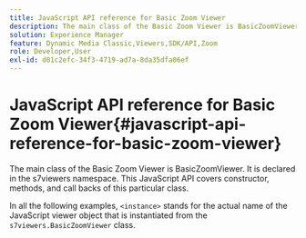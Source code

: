 ```yaml
---
title: JavaScript API reference for Basic Zoom Viewer
description: The main class of the Basic Zoom Viewer is BasicZoomViewer. It is declared in the s7viewers namespace. This JavaScript API covers constructor, methods, and call backs of this particular class.
solution: Experience Manager
feature: Dynamic Media Classic,Viewers,SDK/API,Zoom
role: Developer,User
exl-id: d01c2efc-34f3-4719-ad7a-8da35dfa06ef
---
```

# JavaScript API reference for Basic Zoom Viewer{#javascript-api-reference-for-basic-zoom-viewer}

The main class of the Basic Zoom Viewer is BasicZoomViewer. It is declared in the s7viewers namespace. This JavaScript API covers constructor, methods, and call backs of this particular class.

In all the following examples, `<instance>` stands for the actual name of the JavaScript viewer object that is instantiated from the `s7viewers.BasicZoomViewer` class.
